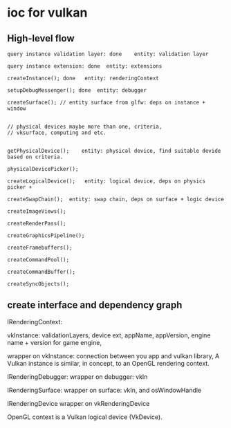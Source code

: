 # ioc for vulkan

## High-level flow

    query instance validation layer: done    entity: validation layer

    query instance extension: done  entity: extensions

    createInstance(); done   entity: renderingContext

    setupDebugMessenger(); done  entity: debugger

    createSurface(); // entity surface from glfw: deps on instance + window 

    
    // physical devices maybe more than one, criteria, 
    // vksurface, computing and etc. 


    getPhysicalDevice();    entity: physical device, find suitable devide based on criteria. 

    physicalDevicePicker(); 

    createLogicalDevice();   entity: logical device, deps on physics picker + 

    createSwapChain();  entity: swap chain, deps on surface + logic device

    createImageViews();

    createRenderPass();

    createGraphicsPipeline();

    createFramebuffers();

    createCommandPool();

    createCommandBuffer();

    createSyncObjects();

## create interface and dependency graph

IRenderingContext: 

vkInstance: validationLayers, device ext, appName, appVersion, engine name + version for game engine, 

wrapper on vkInstance: connection between you app and vulkan library, A Vulkan instance is similar, in concept, to an OpenGL rendering context.

IRenderingDebugger: 
  wrapper on debugger: vkIn

IRenderingSurface: 
wrapper on surface: vkIn, and osWindowHandle

IRenderingDevice
wrapper on vkRenderingDevice

OpenGL context is a Vulkan logical device (VkDevice). 
